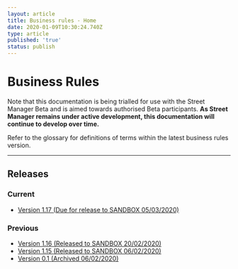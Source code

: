 ```yaml
---
layout: article
title: Business rules - Home
date: 2020-01-09T10:30:24.740Z
type: article
published: 'true'
status: publish
---
```

# Business Rules

Note that this documentation is being trialled for use with the Street Manager Beta and is aimed towards authorised Beta participants. **As Street Manager remains under active development, this documentation will continue to develop over time.**

Refer to the glossary for definitions of terms within the latest business rules version.


<hr class="govuk-section-break govuk-section-break--xl govuk-section-break--visible" />

## Releases

### Current

* [Version 1.17 \(Due for release to SANDBOX 05/03/2020\)](https://departmentfortransport.github.io/street-manager-docs/articles/business-rules-version-1-17.html)


### Previous

* [Version 1.16 \(Released to SANDBOX 20/02/2020\)](https://departmentfortransport.github.io/street-manager-docs/articles/business-rules-version-1-16.html)
* [Version 1.15 (Released to SANDBOX 06/02/2020\)](https://departmentfortransport.github.io/street-manager-docs/articles/business-rules-version-1-15.html)
* [Version 0.1 \(Archived 06/02/2020\)](https://departmentfortransport.github.io/street-manager-docs/business-rules/)

